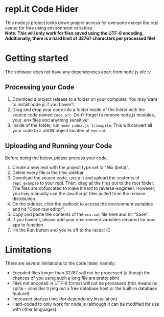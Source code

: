 # repl.it Code Hider
This node.js project locks down project access for everyone except the repl owner for free using environment variables.  
**Note: This will only work for files saved using the UTF-8 encoding. Additionally, there is a hard limit of 32767 characters per processed file!**

# Getting started
The software does not have any dependencies apart from node.js ofc :v
## Processing your Code
1. Download a project release to a folder on your computer. You may want to install node.js if you haven't. 
2. Drag and drop your code into a folder inside of the folder with the source code named `code_src`. Don't forget to remove node.js modules, your .env files and anything sensitive!
3. Inside of the folder, run `node index.js transpile`. This will convert all your code to a JSON object located at `env.out`.
## Uploading and Running your Code
Before doing the below, please process your code.
1. Create a new repl with the project type set to "Nix (beta)".
2. Delete every file in the files sidebar.
3. Download the source code, unzip it and upload the contents of `repl_example` to your repl. Then, drag all the files out to the root folder.  
The files are obfuscated to make it hard to reverse-engineer. However, you may manually use the JavaScript files pulled from the release distribution.
4. On the sidebar, click the padlock to access the environment variables and hit "Open raw editor".
5. Copy and paste the contents of the `env.out` file here and hit "Save".
6. If you haven't, please add your environment variables required for your app to function.
7. Hit the Run button and you're off to the races! :D
# Limitations
There are several limitations to the code hider, namely:
- Encoded files longer than 32767 will not be processed (although the chances of you using such a long file are pretty slim)
- Files not encoded in UTF-8 format will not be processed (this means no sqlite - consider trying out a free database host or the built-in database feature!)
- Increased startup time (for dependency installation)
- Hard-coded to only work for node.js (although it can be modified for use with other languages)
